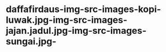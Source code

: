 # daffafirdaus-img-src-images-kopi-luwak.jpg-img-src-images-jajan.jadul.jpg-img-src-images-sungai.jpg-